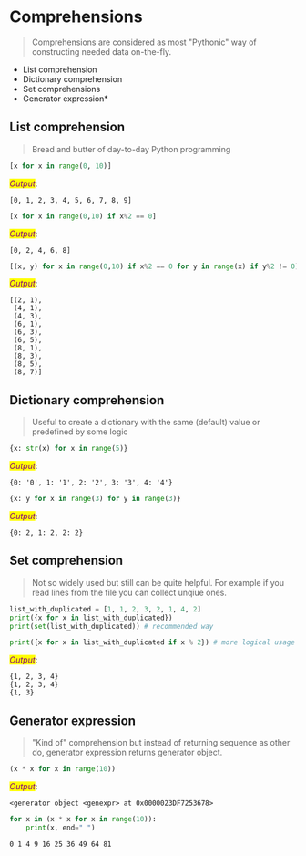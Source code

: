 # Comprehensions

> Comprehensions are considered as most "Pythonic" way of constructing needed data on-the-fly.


* List comprehension
* Dictionary comprehension
* Set comprehensions
* Generator expression\*

## List comprehension

> Bread and butter of day-to-day Python programming


```python
[x for x in range(0, 10)]
```




_<mark style="color:purple;">Output</mark>_:

    [0, 1, 2, 3, 4, 5, 6, 7, 8, 9]




```python
[x for x in range(0,10) if x%2 == 0]
```




_<mark style="color:purple;">Output</mark>_:

    [0, 2, 4, 6, 8]




```python
[(x, y) for x in range(0,10) if x%2 == 0 for y in range(x) if y%2 != 0]
```




_<mark style="color:purple;">Output</mark>_:

    [(2, 1),
     (4, 1),
     (4, 3),
     (6, 1),
     (6, 3),
     (6, 5),
     (8, 1),
     (8, 3),
     (8, 5),
     (8, 7)]



## Dictionary comprehension

> Useful to create a dictionary with the same (default) value or predefined by some logic


```python
{x: str(x) for x in range(5)}
```




_<mark style="color:purple;">Output</mark>_:

    {0: '0', 1: '1', 2: '2', 3: '3', 4: '4'}




```python
{x: y for x in range(3) for y in range(3)}
```




_<mark style="color:purple;">Output</mark>_:

    {0: 2, 1: 2, 2: 2}



## Set comprehension

> Not so widely used but still can be quite helpful. For example if you read lines from the file you can collect unqiue ones.


```python
list_with_duplicated = [1, 1, 2, 3, 2, 1, 4, 2]
print({x for x in list_with_duplicated})
print(set(list_with_duplicated)) # recommended way

print({x for x in list_with_duplicated if x % 2}) # more logical usage
```

_<mark style="color:purple;">Output</mark>_:

    {1, 2, 3, 4}
    {1, 2, 3, 4}
    {1, 3}


## Generator expression

> "Kind of" comprehension but instead of returning sequence as other do, generator expression returns generator object.


```python
(x * x for x in range(10))
```




_<mark style="color:purple;">Output</mark>_:

    <generator object <genexpr> at 0x0000023DF7253678>




```python
for x in (x * x for x in range(10)):
    print(x, end=" ")
```

    0 1 4 9 16 25 36 49 64 81